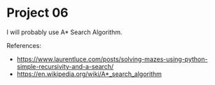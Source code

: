 # Project 06

I will probably use A\* Search Algorithm.

References:
- https://www.laurentluce.com/posts/solving-mazes-using-python-simple-recursivity-and-a-search/
- https://en.wikipedia.org/wiki/A*_search_algorithm
